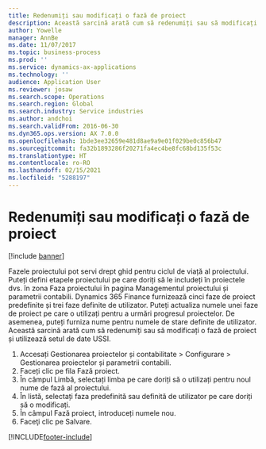 ```yaml
---
title: Redenumiți sau modificați o fază de proiect
description: Această sarcină arată cum să redenumiți sau să modificați o fază de proiect.
author: Yowelle
manager: AnnBe
ms.date: 11/07/2017
ms.topic: business-process
ms.prod: ''
ms.service: dynamics-ax-applications
ms.technology: ''
audience: Application User
ms.reviewer: josaw
ms.search.scope: Operations
ms.search.region: Global
ms.search.industry: Service industries
ms.author: andchoi
ms.search.validFrom: 2016-06-30
ms.dyn365.ops.version: AX 7.0.0
ms.openlocfilehash: 1bde3ee32659e481d8ae9a9e01f029be0c856b47
ms.sourcegitcommit: fa32b1893286f20271fa4ec4be8fc68bd135f53c
ms.translationtype: HT
ms.contentlocale: ro-RO
ms.lasthandoff: 02/15/2021
ms.locfileid: "5288197"
---
```

# <a name="rename-or-modify-a-project-stage"></a>Redenumiți sau modificați o fază de proiect

[!include [banner](../../includes/banner.md)]

Fazele proiectului pot servi drept ghid pentru ciclul de viață al proiectului. Puteți defini etapele proiectului pe care doriți să le includeți în proiectele dvs. în zona Faza proiectului în pagina Managementul proiectului și parametrii contabili. Dynamics 365 Finance furnizează cinci faze de proiect predefinite și trei faze definite de utilizator. Puteți actualiza numele unei faze de proiect pe care o utilizați pentru a urmări progresul proiectelor. De asemenea, puteți furniza nume pentru numele de stare definite de utilizator. Această sarcină arată cum să redenumiți sau să modificați o fază de proiect și utilizează setul de date USSI.

1. Accesați Gestionarea proiectelor și contabilitate > Configurare > Gestionarea proiectelor și parametrii contabili.
2. Faceți clic pe fila Fază proiect.
3. În câmpul Limbă, selectați limba pe care doriți să o utilizați pentru noul nume de fază al proiectului.
4. În listă, selectați faza predefinită sau definită de utilizator pe care doriți să o modificați. 
5. În câmpul Fază proiect, introduceți numele nou.
6. Faceţi clic pe Salvare.


[!INCLUDE[footer-include](../../includes/footer-banner.md)]